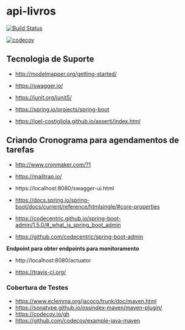# api-livros
[![Build Status](https://travis-ci.com/dowglasmaia/api-livros-tdd.svg?branch=master)](https://travis-ci.com/dowglasmaia/api-livros-tdd)

[![codecov](https://codecov.io/gh/dowglasmaia/api-livros-tdd/branch/master/graph/badge.svg?token=PZ9IBEZPSF)](https://codecov.io/gh/dowglasmaia/api-livros-tdd)

## Tecnologia de Suporte 
* http://modelmapper.org/getting-started/

* https://swagger.io/

* https://junit.org/junit5/

* https://spring.io/projects/spring-boot

* https://joel-costigliola.github.io/assertj/index.html

## Criando Cronograma para agendamentos de tarefas 
* http://www.cronmaker.com/?1

* https://mailtrap.io/

* https://localhost:8080/swagger-ui.html

* https://docs.spring.io/spring-boot/docs/current/reference/htmlsingle/#core-properties

* https://codecentric.github.io/spring-boot-admin/1.5.0/#_what_is_spring_boot_admin

* https://github.com/codecentric/spring-boot-admin

**Endpoint para obter endpoints para monitoramento**
* http://localhost:8080/actuator

* https://travis-ci.org/

### Cobertura de Testes
* https://www.eclemma.org/jacoco/trunk/doc/maven.html
* https://sonatype.github.io/ossindex-maven/maven-plugin/
* https://codecov.io/gh
* https://github.com/codecov/example-java-maven
